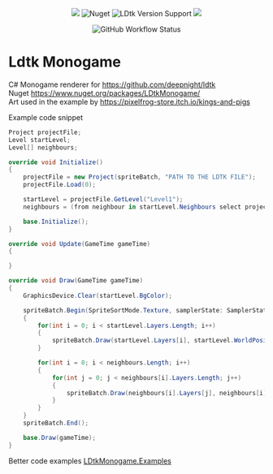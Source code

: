 <p align="center">
  <img src="https://img.shields.io/nuget/v/LDtkMonogame?color=5CB85C" />
  <img alt="Nuget" src="https://img.shields.io/nuget/dt/LDtkMonogame">
  <img alt="LDtk Version Support" src="https://img.shields.io/github/v/release/deepnight/ldtk?color=gree&label=Supports%20LDtk">
  <img src="https://www.fuget.org/packages/LDtkMonogame/badge.svg" />
</p>
<p align="center">
  <img alt="GitHub Workflow Status" src="https://img.shields.io/github/workflow/status/IrishBruse/LDtkMonogame/Build">
</p>

# Ldtk Monogame
C# Monogame renderer for https://github.com/deepnight/ldtk  
Nuget https://www.nuget.org/packages/LDtkMonogame/  
Art used in the example by https://pixelfrog-store.itch.io/kings-and-pigs  

Example code snippet
```csharp
Project projectFile;
Level startLevel;
Level[] neighbours;

override void Initialize()
{
    projectFile = new Project(spriteBatch, "PATH TO THE LDTK FILE");
    projectFile.Load(0);

    startLevel = projectFile.GetLevel("Level1");
    neighbours = (from neighbour in startLevel.Neighbours select projectFile.GetLevel(neighbour)).ToArray();

    base.Initialize();
}

override void Update(GameTime gameTime)
{

}

override void Draw(GameTime gameTime)
{
    GraphicsDevice.Clear(startLevel.BgColor);

    spriteBatch.Begin(SpriteSortMode.Texture, samplerState: SamplerState.PointClamp);
    {
        for(int i = 0; i < startLevel.Layers.Length; i++)
        {
            spriteBatch.Draw(startLevel.Layers[i], startLevel.WorldPosition, Color.White);
        }

        for(int i = 0; i < neighbours.Length; i++)
        {
            for(int j = 0; j < neighbours[i].Layers.Length; j++)
            {
                spriteBatch.Draw(neighbours[i].Layers[j], neighbours[i].WorldPosition, Color.White);
            }
        }
    }
    spriteBatch.End();

    base.Draw(gameTime);
}
```

Better code examples [LDtkMonogame.Examples](https://github.com/IrishBruse/LDtkMonogame/tree/main/LDtkMonogame.Examples)

